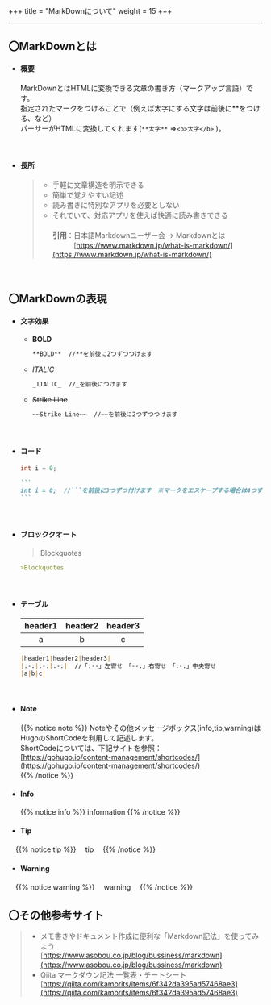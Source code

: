 +++
title = "MarkDownについて"
weight = 15
+++

---
## 〇MarkDownとは  

+ #### 概要

    MarkDownとはHTMLに変換できる文章の書き方（マークアップ言語）です。    
    指定されたマークをつけることで（例えば太字にする文字は前後に**をつける、など）   
    パーサーがHTMLに変換してくれます(```**太字**``` ⇒```<b>太字</b>``` )。  

　

+ #### 長所

    >* 手軽に文章構造を明示できる
    >* 簡単で覚えやすい記述
    >* 読み書きに特別なアプリを必要としない
    >* それでいて、対応アプリを使えば快適に読み書きできる　  
    >　  
    >**引用**：日本語Markdownユーザー会 -> Markdownとは  
    >　　　[https://www.markdown.jp/what-is-markdown/](https://www.markdown.jp/what-is-markdown/)

　

## 〇MarkDownの表現 

+ #### 文字効果
  
  - **BOLD**
    ``` markdown
    **BOLD**  //**を前後に2つずつつけます
    ```

  - _ITALIC_  
    ``` markdown
    _ITALIC_  //_を前後につけます
    ```  

  - ~~Strike Line~~
    ``` markdown
    ~~Strike Line~~  //~~を前後に2つずつつけます
    ```    
　

+ #### コード
    ``` java
    int i = 0;
    ```

    ```` markdown
    ``` 
    int i = 0;  //```を前後に3つずつ付けます　※マークをエスケープする場合は4つずつ
    ```
    ````
　

+ #### ブロッククオート

    >Blockquotes

    ``` markdown
    >Blockquotes
    ```
　

+ #### テーブル

    |header1|header2|header3|
    |:--:|:--:|:--:|
    |a|b|c|  

    ``` markdown
    |header1|header2|header3|
    |:-:|:-:|:-:|  //「:--」左寄せ　「--:」右寄せ　「:-:」中央寄せ
    |a|b|c|  
    ```
　

+ #### Note

  {{% notice note %}}
  Noteやその他メッセージボックス(info,tip,warning)はHugoのShortCodeを利用して記述します。  
  ShortCodeについては、下記サイトを参照：  
  [https://gohugo.io/content-management/shortcodes/](https://gohugo.io/content-management/shortcodes/)  
  {{% /notice %}}
　

+ #### Info

  {{% notice info %}}
  information
  {{% /notice %}}

+ #### Tip

　{{% notice tip %}}
　tip
　{{% /notice %}}

+ #### Warning

　{{% notice warning %}}
　warning
　{{% /notice %}}
　

## 〇その他参考サイト 

>+ メモ書きやドキュメント作成に便利な「Markdown記法」を使ってみよう  
> [https://www.asobou.co.jp/blog/bussiness/markdown](https://www.asobou.co.jp/blog/bussiness/markdown)
>　
>+ Qiita マークダウン記法 一覧表・チートシート  
> [https://qiita.com/kamorits/items/6f342da395ad57468ae3](https://qiita.com/kamorits/items/6f342da395ad57468ae3)  
>
